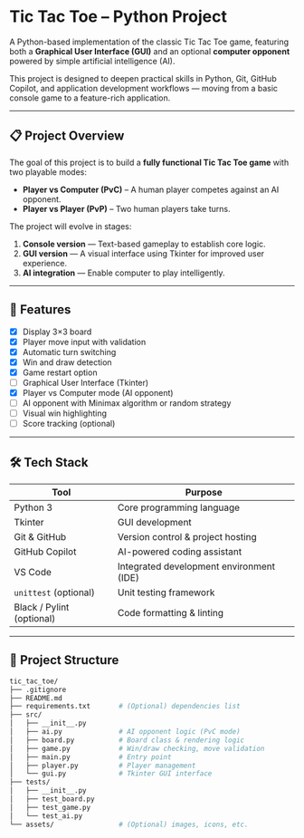 # Tic Tac Toe – Python Project 

A Python-based implementation of the classic Tic Tac Toe game, featuring both a **Graphical User Interface (GUI)** and an optional **computer opponent** powered by simple artificial intelligence (AI).

This project is designed to deepen practical skills in Python, Git, GitHub Copilot, and application development workflows — moving from a basic console game to a feature-rich application.

---

## 📋 Project Overview

The goal of this project is to build a **fully functional Tic Tac Toe game** with two playable modes:

- **Player vs Computer (PvC)** – A human player competes against an AI opponent. 
- **Player vs Player (PvP)** – Two human players take turns.

The project will evolve in stages:
1. **Console version** — Text-based gameplay to establish core logic.
2. **GUI version** — A visual interface using Tkinter for improved user experience.
3. **AI integration** — Enable computer to play intelligently.

---

## 🚀 Features

- [x] Display 3×3 board
- [x] Player move input with validation
- [x] Automatic turn switching
- [x] Win and draw detection
- [x] Game restart option
- [ ] Graphical User Interface (Tkinter)
- [x] Player vs Computer mode (AI opponent)
- [ ] AI opponent with Minimax algorithm or random strategy
- [ ] Visual win highlighting
- [ ] Score tracking (optional)

---

## 🛠️ Tech Stack

| Tool | Purpose |
|------|---------|
| Python 3 | Core programming language |
| Tkinter | GUI development |
| Git & GitHub | Version control & project hosting |
| GitHub Copilot | AI-powered coding assistant |
| VS Code | Integrated development environment (IDE) |
| `unittest` (optional) | Unit testing framework |
| Black / Pylint (optional) | Code formatting & linting |

---

## 📂 Project Structure

```bash
tic_tac_toe/
├── .gitignore
├── README.md
├── requirements.txt       # (Optional) dependencies list
├── src/
│   ├── __init__.py
│   ├── ai.py              # AI opponent logic (PvC mode)
│   ├── board.py           # Board class & rendering logic
│   ├── game.py            # Win/draw checking, move validation
│   ├── main.py            # Entry point
│   ├── player.py          # Player management
│   └── gui.py             # Tkinter GUI interface
├── tests/
│   ├── __init__.py
│   ├── test_board.py
│   ├── test_game.py
│   └── test_ai.py
└── assets/                # (Optional) images, icons, etc.
